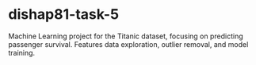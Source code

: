 # dishap81-task-5
Machine Learning project for the Titanic dataset, focusing on predicting passenger survival. Features data exploration, outlier removal, and model training.
